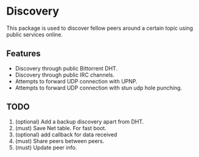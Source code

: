 # Discovery
This package is used to discover fellow peers around a certain topic using public services online.

## Features
- Discovery through public Bittorrent DHT.
- Discovery through public IRC channels.
- Attempts to forward UDP connection with UPNP.
- Attempts to forward UDP connection with stun udp hole punching.

## TODO
1. (optional) Add a backup discovery apart from DHT.
2. (must) Save Net table. For fast boot.
3. (optional) add callback for data received
4. (must) Share peers between peers.
5. (must) Update peer info.